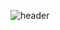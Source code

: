 ![header](https://capsule-render.vercel.app/api?type=waving&height=300&color=gradient&text=Hello%20World&textBg=false&fontAlign=50&descAlign=50)

